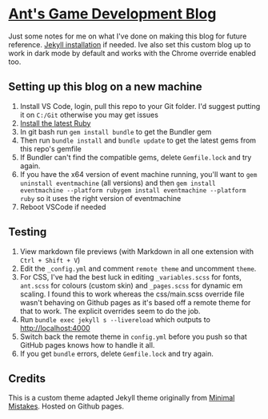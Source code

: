 # [Ant's Game Development Blog](http://antskilton.github.io)

Just some notes for me on what I've done on making this blog for future reference. [Jekyll installation](https://jekyllrb.com/docs/installation/) if needed. Ive also set this custom blog up to work in dark mode by default and works with the Chrome override enabled too.

## Setting up this blog on a new machine

1. Install VS Code, login, pull this repo to your Git folder. I'd suggest putting it on `C:/Git` otherwise you may get issues
2. [Install the latest Ruby](https://rubyinstaller.org/downloads/)
3. In git bash run `gem install bundle` to get the Bundler gem
4. Then run `bundle install` and `bundle update` to get the latest gems from this repo's gemfile
5. If Bundler can't find the compatible gems, delete `Gemfile.lock` and try again.
6. If you have the x64 version of event machine running, you'll want to `gem uninstall eventmachine` (all versions) and then `gem install eventmachine --platform rubygem install eventmachine --platform ruby` so it uses the right version of eventmachine
7. Reboot VSCode if needed

## Testing

1. View markdown file previews (with Markdown in all one extension with `Ctrl + Shift + V`)
2. Edit the `_config.yml` and comment `remote theme` and uncomment `theme`.
3. For CSS, I've had the best luck in editing `_variables.scss` for fonts, `ant.scss` for colours (custom skin) and `_pages.scss` for dynamic em scaling. I found this to work whereas the css/main.scss override file wasn't behaving on Github pages as it's based off a remote theme for that to work. The explicit overrides seem to do the job.
4. Run `bundle exec jekyll s --livereload` which outputs to <http://localhost:4000>
5. Switch back the remote theme in `config.yml` before you push so that GitHub pages knows how to handle it all.
6. If you get `bundle` errors, delete `Gemfile.lock` and try again.

## Credits

This is a custom theme adapted Jekyll theme originally from [Minimal Mistakes](https://mmistakes.github.io/minimal-mistakes/). Hosted on Github pages.
